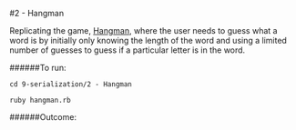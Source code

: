 #2 - Hangman

Replicating the game, [Hangman](http://en.wikipedia.org/wiki/Hangman_%28game%29), where the user needs to guess what a word is by initially only knowing the length of the word and using a limited number of guesses to guess if a particular letter is in the word. 

######To run:
```
cd 9-serialization/2 - Hangman
```
```
ruby hangman.rb
```

######Outcome:


